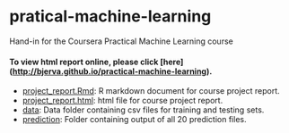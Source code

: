 pratical-machine-learning
=========================

Hand-in for the Coursera Practical Machine Learning course

#### To view html report online, please click [here] (http://bjerva.github.io/practical-machine-learning).

* [project_report.Rmd](./project_report.Rmd): R markdown document for course project report.        
* [project_report.html](./project_report.html): html file for course project report.   
* [data](./data): Data folder containing csv files for training and testing sets.        
* [prediction](./prediction): Folder containing output of all 20 prediction files. 
